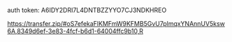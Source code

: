 
auth token:
A6IDY2DRI7L4DNTBZZYYO7CJ3NDKHREO


https://transfer.zip/#oS7efekaFlKMFmW9KFMB5GvU7plmqxYNAnnUV5ksw6A,8349d6ef-3e83-4fcf-b6d1-64004ffc9b10,R

